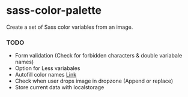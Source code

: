 # sass-color-palette
Create a set of Sass color variables from an image.

### TODO
* Form validation (Check for forbidden characters & double variabale names)
* Option for Less variabales
* Autofill color names [Link](http://gauth.fr/2011/09/get-a-color-name-from-any-rgb-combination/)
* Check when user drops image in dropzone (Append or replace)
* Store current data with localstorage
